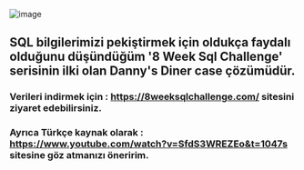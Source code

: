 ![image](https://github.com/user-attachments/assets/68617f6a-2695-4490-bfac-06ae108dd701)


## SQL bilgilerimizi pekiştirmek için oldukça faydalı olduğunu düşündüğüm  '8 Week Sql Challenge' serisinin ilki olan Danny's Diner case çözümüdür.
### Verileri indirmek için : https://8weeksqlchallenge.com/ sitesini ziyaret edebilirsiniz.
### Ayrıca Türkçe kaynak olarak : https://www.youtube.com/watch?v=SfdS3WREZEo&t=1047s sitesine göz atmanızı öneririm.
